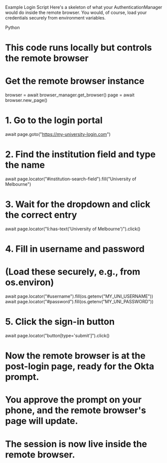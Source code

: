 <!-- ---
!-- Timestamp: 2025-07-31 03:39:00
!-- Author: ywatanabe
!-- File: /home/ywatanabe/proj/scitex_repo/src/scitex/scholar/docs/skelton_for_automatic_univ-sso-user_login.md
!-- --- -->

Example Login Script
Here's a skeleton of what your AuthenticationManager would do inside the remote browser. You would, of course, load your credentials securely from environment variables.

Python

# This code runs locally but controls the remote browser

# Get the remote browser instance
browser = await browser_manager.get_browser() 
page = await browser.new_page()

# 1. Go to the login portal
await page.goto("https://my-university-login.com")

# 2. Find the institution field and type the name
await page.locator("#institution-search-field").fill("University of Melbourne")

# 3. Wait for the dropdown and click the correct entry
await page.locator("li:has-text('University of Melbourne')").click()

# 4. Fill in username and password
# (Load these securely, e.g., from os.environ)
await page.locator("#username").fill(os.getenv("MY_UNI_USERNAME"))
await page.locator("#password").fill(os.getenv("MY_UNI_PASSWORD"))

# 5. Click the sign-in button
await page.locator("button[type='submit']").click()

# Now the remote browser is at the post-login page, ready for the Okta prompt.
# You approve the prompt on your phone, and the remote browser's page will update.
# The session is now live inside the remote browser.

<!-- EOF -->